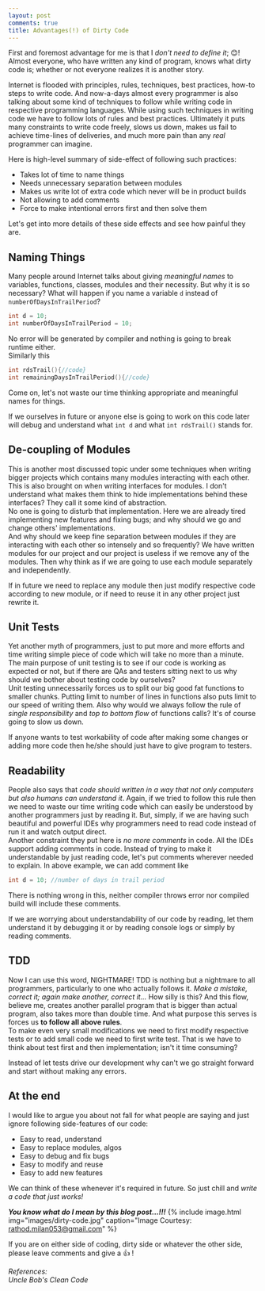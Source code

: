 ```yaml
---
layout: post
comments: true
title: Advantages(!) of Dirty Code
---
```


First and foremost advantage for me is that I *don't need to define it*; 😊! Almost everyone, who have written any kind of program, knows what dirty code is; whether or not everyone realizes it is another story.

Internet is flooded with principles, rules, techniques, best practices, how-to steps to write code. And now-a-days almost every programmer is also talking about some kind of techniques to follow while writing code in respective programming languages. While using such techniques in writing code we have to follow lots of rules and best practices. Ultimately it puts many constraints to write code freely, slows us down, makes us fail to achieve time-lines of deliveries, and much more pain than any *real* programmer can imagine.

Here is high-level summary of side-effect of following such practices:  
- Takes lot of time to name things  
- Needs unnecessary separation between modules  
- Makes us write lot of extra code which never will be in product builds  
- Not allowing to add comments  
- Force to make intentional errors first and then solve them

Let's get into more details of these side effects and see how painful they are.

## Naming Things
Many people around Internet talks about giving *meaningful names* to variables, functions, classes, modules and their necessity. But why it is so necessary? What will happen if you name a variable `d` instead of `numberOfDaysInTrailPeriod`?
```c
int d = 10;
int numberOfDaysInTrailPeriod = 10;
```
No error will be generated by compiler and nothing is going to break runtime either.    
Similarly this
```c
int rdsTrail(){//code}
int remainingDaysInTrailPeriod(){//code}
```
Come on, let's not waste our time thinking appropriate and meaningful names for things.

If we ourselves in future or anyone else is going to work on this code later will debug and understand what `int d` and what `int rdsTrail()` stands for.

## De-coupling of Modules
This is another most discussed topic under some techniques when writing bigger projects which contains many modules interacting with each other. This is also brought on when writing interfaces for modules. I don't understand what makes them think to hide implementations behind these interfaces? They call it some kind of abstraction.  
No one is going to disturb that implementation. Here we are already tired implementing new features and fixing bugs; and why should we go and change others' implementations.  
And why should we keep fine separation between modules if they are interacting with each other so intensely and so frequently? We have written modules for our project and our project is useless if we remove any of the modules. Then why think as if we are going to use each module separately and independently.

If in future we need to replace any module then just modify respective code according to new module, or if need to reuse it in any other project just rewrite it.

## Unit Tests
Yet another myth of programmers, just to put more and more efforts and time writing simple piece of code which will take no more than a minute. The main purpose of unit testing is to see if our code is working as expected or not, but if there are QAs and testers sitting next to us why should we bother about testing code by ourselves?  
Unit testing unnecessarily forces us to split our big good fat functions to smaller chunks. Putting limit to number of lines in functions also puts limit to our speed of writing them. Also why would we always follow the rule of *single responsibility* and *top to bottom flow* of functions calls? It's of course going to slow us down.

If anyone wants to test workability of code after making some changes or adding more code then he/she should just have to give program to testers.

## Readability
People also says that *code should written in a way that not only computers but also humans can understand it*. Again, if we tried to follow this rule then we need to waste our time writing code which can easily be understood by another programmers just by reading it. But, simply, if we are having such beautiful and powerful IDEs why programmers need to read code instead of run it and watch output direct.  
Another constraint they put here is *no more comments* in code. All the IDEs support adding comments in code. Instead of trying to make it understandable by just reading code, let's put comments wherever needed to explain. In above example, we can add comment like
```c
int d = 10; //number of days in trail period
```
There is nothing wrong in this, neither compiler throws error nor compiled build will include these comments. 

If we are worrying about understandability of our code by reading, let them understand it by debugging it or by reading console logs or simply by reading comments.

## TDD
Now I can use this word, NIGHTMARE! TDD is nothing but a nightmare to all programmers, particularly to one who actually follows it. *Make a mistake, correct it; again make another, correct it...* How silly is this? And this flow, believe me, creates another parallel program that is bigger than actual program, also takes more than double time. And what purpose this serves is forces us **to follow all above rules**.  
To make even very small modifications we need to first modify respective tests or to add small code we need to first write test. That is we have to think about test first and then implementation; isn't it time consuming? 

Instead of let tests drive our development why can't we go straight forward and start without making any errors.

## At the end 
I would like to argue you about not fall for what people are saying and just ignore following side-features of our code:
- Easy to read, understand  
- Easy to replace modules, algos  
- Easy to debug and fix bugs  
- Easy to modify and reuse  
- Easy to add new features

We can think of these whenever it's required in future. So just chill and *write a code that just works!*

***You know what do I mean by this blog post...!!!***
{% include image.html img="images/dirty-code.jpg" caption="Image Courtesy: rathod.milan053@gmail.com" %}

If you are on either side of coding, dirty side or whatever the other side, please leave comments and give a 👍 !

*References:  
Uncle Bob's Clean Code*

